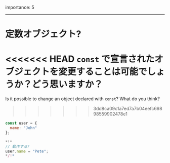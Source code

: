 importance: 5

---

# 定数オブジェクト?

<<<<<<< HEAD
`const` で宣言されたオブジェクトを変更することは可能でしょうか？どう思いますか？
=======
Is it possible to change an object declared with `const`? What do you think?
>>>>>>> 3dd8ca09c1a7ed7a7b04eefc69898559902478e1

```js
const user = {
  name: "John"
};

*!*
// 動作する?
user.name = "Pete";
*/!*
```

